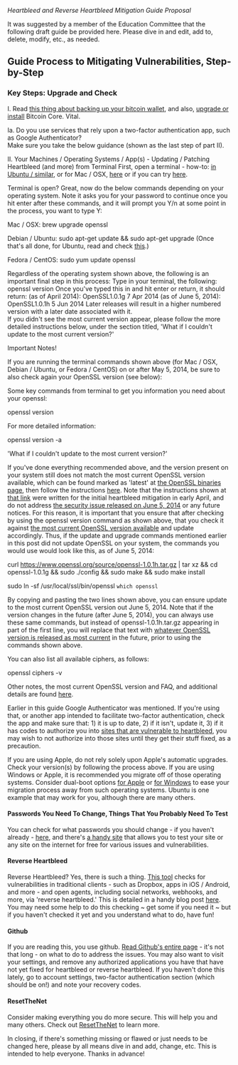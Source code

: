 *Heartbleed and Reverse Heartbleed Mitigation Guide Proposal*

It was suggested by a member of the Education Committee that the following draft guide be provided here.
Please dive in and edit, add to, delete, modify, etc., as needed.

## Guide Process to Mitigating Vulnerabilities, Step-by-Step

### Key Steps: Upgrade and Check

I.  Read [this thing about backing up your bitcoin wallet](https://en.bitcoin.it/wiki/Securing_your_wallet), and also, [upgrade or install](https://bitcoin.org/en/download) Bitcoin Core. Vital.

Ia.  Do you use services that rely upon a two-factor authentication app, such as Google Authenticator?  
Make sure you take the below guidance (shown as the last step of part II).

II.  Your Machines / Operating Systems / App(s) - Updating / Patching Heartbleed (and more) from Terminal
First, open a terminal - how-to: [in Ubuntu / similar](http://askubuntu.com/questions/183775/how-do-i-open-a-terminal), or for Mac / OSX, [here](https://apple.stackexchange.com/questions/11323/how-can-i-open-a-terminal-window-directly-from-my-current-finder-location) or if you can try [here](http://www.iterm2.com/#/section/downloads).

Terminal is open? Great, now do the below commands depending on your operating system. 
Note it asks you for your password to continue once you hit enter after these commands, 
and it will prompt you Y/n at some point in the process, you want to type Y:

Mac / OSX: brew upgrade openssl

Debian / Ubuntu: sudo apt-get update && sudo apt-get upgrade
(Once that's all done, for Ubuntu, read and check [this](http://askubuntu.com/questions/444702/how-to-patch-the-heartbleed-bug-cve-2014-0160-in-openssl/444829#444829).)

Fedora / CentOS: sudo yum update openssl

Regardless of the operating system shown above, the following is an important final step in this process:
Type in your terminal, the following:
openssl version
Once you've typed this in and hit enter or return, it should return:
(as of April 2014): OpenSSL1.0.1g 7 Apr 2014
(as of June 5, 2014): OpenSSL1.0.1h 5 Jun 2014
Later releases will result in a higher numbered version with a later date associated with it.  
If you didn't see the most current version appear, please follow the more detailed instructions below, under the section titled, 
'What if I couldn't update to the most current version?'

Important Notes!

If you are running the terminal commands shown above (for Mac / OSX, Debian / Ubuntu, or Fedora / CentOS) on or after May 5, 2014,
be sure to also check again your OpenSSL version (see below):

Some key commands from terminal to get you information you need about your openssl:

openssl version

For more detailed information:

openssl version -a

'What if I couldn't update to the most current version?'

If you've done everything recommended above, and the version present on your system still does not match the most current OpenSSL version available, which can be found marked as 'latest' at [the OpenSSL binaries page](https://www.openssl.org/source/), then follow the instructions [here](http://blog.quentinrousseau.fr/blog/2014/04/08/how-to-patch-cve-2014-0160-in-openssl/). Note that the instructions shown at [that link](http://blog.quent.in/blog/2014/04/08/how-to-patch-cve-2014-0160-in-openssl/) were written for the initial heartbleed mitigation in early April, and do not address [the security issue released on June 5, 2014](https://www.openssl.org/news/secadv_20140605.txt) or any future notices.  For this reason, it is important that you ensure that after checking by using the openssl version command as shown above, that you check it against [the most current OpenSSL version available](https://www.openssl.org/source/) and update accordingly.  Thus, if the update and upgrade commands mentioned earlier in this post did not update OpenSSL on your system, the commands you would use would look like this, as of June 5, 2014:

curl https://www.openssl.org/source/openssl-1.0.1h.tar.gz | tar xz && cd openssl-1.0.1g && sudo ./config && sudo make && sudo make install

sudo ln -sf /usr/local/ssl/bin/openssl `which openssl`

By copying and pasting the two lines shown above, you  can ensure update to the most current OpenSSL version out June 5, 2014.
Note that if the version changes in the future (after June 5, 2014), you can always use these same commands, but instead of openssl-1.0.1h.tar.gz appearing in part of the first line, you will replace that text with [whatever OpenSSL version is released as most current](https://www.openssl.org/source/) in the future, prior to using the commands shown above.

You can also list all available ciphers, as follows:

openssl ciphers -v

Other notes, the most current OpenSSL version and FAQ, and additional details are found [here](https://www.openssl.org/support/faq.html).

Earlier in this guide Google Authenticator was mentioned. If you're using that, or another app intended to facilitate 
two-factor authentication, check the app and make sure that:  1) it is up to date, 2) if it isn't, update it, 
3) if it has codes to authorize you into [sites that are vulnerable to heartbleed](https://filippo.io/Heartbleed/), 
you may wish to not authorize into those sites until they get their stuff fixed, as a precaution.

If you are using Apple, do not rely solely upon Apple's automatic upgrades.
Check your version(s) by following the process above.
If you are using Windows or Apple, it is recommended you migrate off of those operating systems.
Consider dual-boot options [for Apple](https://help.ubuntu.com/community/MactelSupportTeam/AppleIntelInstallation#Dual-Boot:_Mac_OSX_and_Ubuntu) or [for Windows](https://wiki.ubuntu.com/WubiGuide) to ease your migration process away from such operating systems.
Ubuntu is one example that may work for you, although there are many others.

#### Passwords You Need To Change, Things That You Probably Need To Test

You can check for what passwords you should change - if you haven't already - [here](http://mashable.com/2014/04/09/heartbleed-bug-websites-affected/), and there's [a handy site](https://www.ssllabs.com/ssltest/) that allows you to test your site or any site on the internet for free for various issues and vulnerabilities.

#### Reverse Heartbleed

Reverse Heartbleed?  Yes, there is such a thing.  [This tool](https://reverseheartbleed.com/) checks for vulnerabilities in traditional clients - such as Dropbox, apps in iOS / Android, and more - and open agents, including social networks, webhooks, and more, via 'reverse heartbleed.' This is detailed in a handy blog post [here](http://blog.meldium.com/home/2014/4/10/testing-for-reverse-heartbleed). You may need some help to do this checking ~ get some if you need it ~ but if you haven't checked it yet and you understand what to do, have fun!

#### Github

If you are reading this, you use github. [Read Github's entire page](https://github.com/blog/1818-security-heartbleed-vulnerability) - it's not that long - on what to do to address the issues.  You may also want to visit your settings, and remove any authorized applications you have that have not yet fixed for heartbleed or reverse heartbleed.  If you haven't done this lately, go to account settings, two-factor authentication section (which should be on!) and note your recovery codes.

#### ResetTheNet

Consider making everything you do more secure.  This will help you and many others.  Check out [ResetTheNet](https://www.resetthenet.org/) to learn more.


In closing, if there's something missing or flawed or just needs to be changed here, please by all means dive in and add, change, etc. This is intended to help everyone.  Thanks in advance!

<script src="https://fightforthefuture.github.io/reset-the-net-banner/banner/rtn.js"
async></script>
